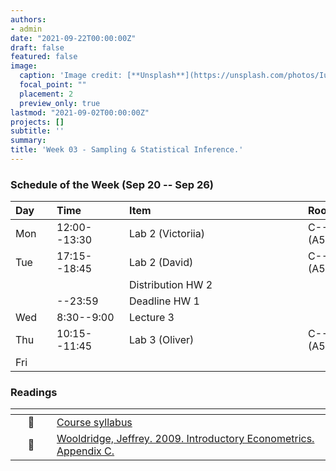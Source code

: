 ```yaml
---
authors:
- admin
date: "2021-09-22T00:00:00Z"
draft: false
featured: false
image:
  caption: 'Image credit: [**Unsplash**](https://unsplash.com/photos/IuLgi9PWETU)'
  focal_point: ""
  placement: 2
  preview_only: true
lastmod: "2021-09-02T00:00:00Z"
projects: []
subtitle: ''
summary: 
title: 'Week 03 - Sampling & Statistical Inference.'
---
```


### Schedule of the Week (Sep 20 -- Sep 26)

| <div style="width:50px;text-align:left">Day</div> | <div style="width:100px;text-align:left">Time</div> | <div style="width:270px;text-align:left">Item</div> | <div style="width:100px;text-align:left">Room</div> |<div style="width:100px;text-align:left">Slides</div> |
|:-----|:-------------|:--------------------------------|:------------|:------------|
| Mon  | 12:00--13:30 | Lab 2 (Victoriia)               | C--108 (A5) |             |
| Tue  | 17:15--18:45 | Lab 2 (David)                   | C--108 (A5) |             |
|      |              | Distribution HW 2               |             |             |
|      | --23:59      | Deadline HW 1                   |             |             |
| Wed  | 8:30--9:00   | Lecture 3                       |             | Link Slides |
| Thu  | 10:15--11:45 | Lab 3 (Oliver)                  | C--108 (A5) |             |
| Fri  |              |                                 |             |             |



### Readings

| <div style="width:50px"></div>  | <div style="width:420px"></div>  |  <div style="width:200px"></div> |
|:---:|:---|:---:|
| :page_facing_up: | [Course syllabus]() | **Required** | 
| :open_book: | [Wooldridge, Jeffrey. 2009. Introductory Econometrics. Appendix C.]() | **Required** |



